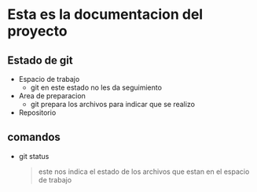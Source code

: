# Esta es la documentacion del proyecto

## Estado de git

- Espacio de trabajo
    - git en este estado no les da seguimiento
- Area de preparacion
    - git prepara los archivos para indicar que se realizo
- Repositorio


## comandos
- git status
    > este nos indica el estado de los archivos que estan en el espacio de trabajo